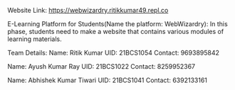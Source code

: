 Website Link: https://webwizardry.ritikkumar49.repl.co

E-Learning Platform for Students(Name the platform: WebWizardry):
In this phase, students need to make a website that contains various modules
of learning materials.

Team Details: 
Name: Ritik Kumar
UID: 21BCS1054
Contact: 9693895842

Name: Ayush Kumar Ray
UID: 21BCS1022
Contact: 8259952367

Name: Abhishek Kumar Tiwari
UID: 21BCS1041
Contact: 6392133161
